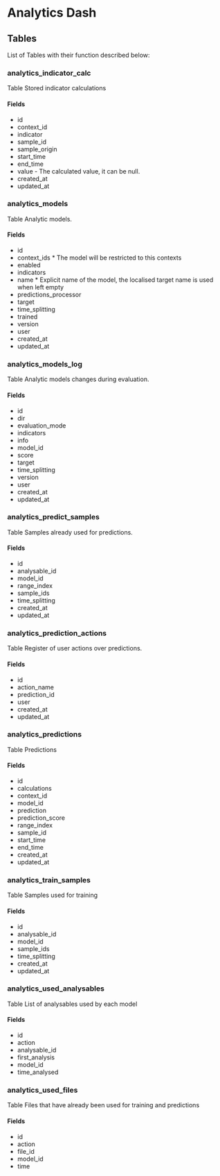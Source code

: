 # Analytics Dash

## Tables

List of Tables with their function described below:

### analytics_indicator_calc

Table Stored indicator calculations

#### Fields

- id
- context_id
- indicator
- sample_id
- sample_origin
- start_time
- end_time
- value - The calculated value, it can be null.
- created_at
- updated_at

### analytics_models

Table Analytic models.

#### Fields

- id
- context_ids \* The model will be restricted to this contexts
- enabled
- indicators
- name \* Explicit name of the model, the localised target name is used when left empty
- predictions_processor
- target
- time_splitting
- trained
- version
- user
- created_at
- updated_at

### analytics_models_log

Table Analytic models changes during evaluation.

#### Fields

- id
- dir
- evaluation_mode
- indicators
- info
- model_id
- score
- target
- time_splitting
- version
- user
- created_at
- updated_at

### analytics_predict_samples

Table Samples already used for predictions.

#### Fields

- id
- analysable_id
- model_id
- range_index
- sample_ids
- time_splitting
- created_at
- updated_at

### analytics_prediction_actions

Table Register of user actions over predictions.

#### Fields

- id
- action_name
- prediction_id
- user
- created_at
- updated_at

### analytics_predictions

Table Predictions

#### Fields

- id
- calculations
- context_id
- model_id
- prediction
- prediction_score
- range_index
- sample_id
- start_time
- end_time
- created_at
- updated_at

### analytics_train_samples

Table Samples used for training

#### Fields

- id
- analysable_id
- model_id
- sample_ids
- time_splitting
- created_at
- updated_at

### analytics_used_analysables

Table List of analysables used by each model

#### Fields

- id
- action
- analysable_id
- first_analysis
- model_id
- time_analysed

### analytics_used_files

Table Files that have already been used for training and predictions

#### Fields

- id
- action
- file_id
- model_id
- time
